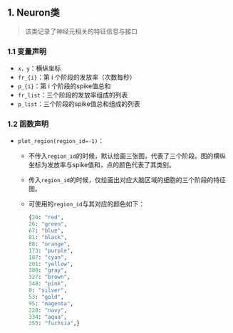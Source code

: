 ## 1. Neuron类

> 该类记录了神经元相关的特征信息与接口

### 1.1  变量声明

- `x，y`：横纵坐标
- `fr_{i}`：第 i 个阶段的发放率（次数每秒）
- `p_{i}`：第 i 个阶段的spike值总和
- `fr_list`：三个阶段的发放率组成的列表
- `p_list`：三个阶段的spike值总和组成的列表

### 1.2 函数声明

- `plot_region(region_id=-1)`：

  - 不传入`region_id`的时候，默认绘画三张图，代表了三个阶段。图的横纵坐标为发放率与spike值和，点的颜色代表了其类别。

  - 传入`region_id`的时候，仅绘画出对应大脑区域的细胞的三个阶段的特征图。

  - 可使用的`region_id`与其对应的颜色如下：

    ```python
    {20: "red",
    26: "green",
    67: "blue",
    81: "black",
    88: "orange",
    173: "purple",
    187: "cyan",
    201: "yellow",
    300: "gray",
    327: "brown",
    348: "pink",
    0: "silver",
    53: "gold",
    95: "magenta",
    228: "navy",
    334: "aqua",
    355: "fuchsia",}
    ```

    

